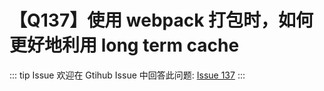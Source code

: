# 【Q137】使用 webpack 打包时，如何更好地利用 long term cache


::: tip Issue
欢迎在 Gtihub Issue 中回答此问题: [Issue 137](https://github.com/kangyana/daily-question/issues/137)
:::

